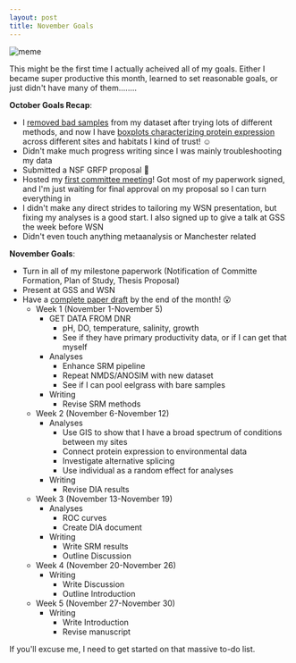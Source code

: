 ```yaml
---
layout: post
title: November Goals
---
```


![meme](http://s2.quickmeme.com/img/f4/f411e304244165d953f9ab977a0742b72208b16e15c48645cae2fc188746eb64.jpg)

This might be the first time I actually acheived all of my goals. Either I became super productive this month, learned to set reasonable goals, or just didn't have many of them........

**October Goals Recap**:

- I [removed bad samples](https://yaaminiv.github.io/Correlating-Technical-Replicates-Part9/) from my dataset after trying lots of different methods, and now I have [boxplots characterizing protein expression](https://yaaminiv.github.io/Correlating-Technical-Replicates-Part10/) across different sites and habitats I kind of trust! :relaxed:
- Didn't make much progress writing since I was mainly troubleshooting my data
- Submitted a NSF GRFP proposal :tada:
- Hosted my [first committee meeting](https://yaaminiv.github.io/First-Committee-Meeting/)! Got most of my paperwork signed, and I'm just waiting for final approval on my proposal so I can turn everything in
- I didn't make any direct strides to tailoring my WSN presentation, but fixing my analyses is a good start. I also signed up to give a talk at GSS the week before WSN
- Didn't even touch anything metaanalysis or Manchester related

**November Goals**:
- Turn in all of my milestone paperwork (Notification of Committe Formation, Plan of Study, Thesis Proposal)
- Present at GSS and WSN
- Have a [complete paper draft](https://docs.google.com/document/d/1giP16iXWPE7oDSNI7fyLV3p_1jqsXuuxlH7cJQAwhLM/edit#heading=h.7vvlns7jaib) by the end of the month! :open_mouth:
  - Week 1 (November 1-November 5)
    - GET DATA FROM DNR
      - pH, DO, temperature, salinity, growth
      - See if they have primary productivity data, or if I can get that myself
    - Analyses 
      - Enhance SRM pipeline
      - Repeat NMDS/ANOSIM with new dataset
      - See if I can pool eelgrass with bare samples
    - Writing 
      - Revise SRM methods
  - Week 2 (November 6-November 12)
    - Analyses
      - Use GIS to show that I have a broad spectrum of conditions between my sites
      - Connect protein expression to environmental data
      - Investigate alternative splicing
      - Use individual as a random effect for analyses
    - Writing
      - Revise DIA results
  - Week 3 (November 13-November 19)
    - Analyses
      - ROC curves
      - Create DIA document
    - Writing
      - Write SRM results
      - Outline Discussion
  - Week 4 (November 20-November 26)
    - Writing
      - Write Discussion
      - Outline Introduction
  - Week 5 (November 27-November 30)
    - Writing
      - Write Introduction
      - Revise manuscript
      
If you'll excuse me, I need to get started on that massive to-do list.
